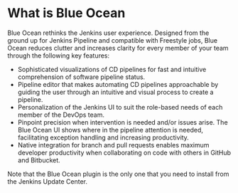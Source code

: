# What is Blue Ocean
Blue Ocean rethinks the Jenkins user experience. Designed from the ground up for Jenkins Pipeline and compatible with Freestyle jobs, Blue Ocean reduces clutter and increases clarity for every member of your team through the following key features:

* Sophisticated visualizations of CD pipelines for fast and intuitive comprehension of software pipeline status.
* Pipeline editor that makes automating CD pipelines approachable by guiding the user through an intuitive and visual process to create a pipeline.
* Personalization of the Jenkins UI to suit the role-based needs of each member of the DevOps team.
* Pinpoint precision when intervention is needed and/or issues arise. The Blue Ocean UI shows where in the pipeline attention is needed, facilitating exception handling and increasing productivity.
* Native integration for branch and pull requests enables maximum developer productivity when collaborating on code with others in GitHub and Bitbucket.

Note that the Blue Ocean plugin is the only one that you need to install from the Jenkins Update Center.